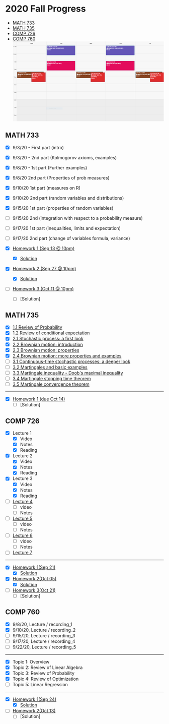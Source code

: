 # 2020 Fall Progress

- [MATH 733](##math-733)
- [MATH 735](##math-735)
- [COMP 726](##comp-726)
- [COMP 760](##comp-760)
![Schedule](Schedule.PNG)

## MATH 733

- [x] 9/3/20 - First part (intro)
- [x] 9/3/20 - 2nd part (Kolmogorov axioms, examples)
- [x] 9/8/20 - 1st part (Further examples)
- [x] 9/8/20 2nd part (Properties of prob measures)
- [x] 9/10/20 1st part (measures on R)
- [x] 9/10/20 2nd part (random variables and distributions)
- [x] 9/15/20 1st part (properties of random variables)
- [ ] 9/15/20 2nd (integration with respect to a probability measure)
- [ ] 9/17/20 1st part (inequalities, limits and expectation)
- [ ] 9/17/20 2nd part (change of variables formula, variance)

- [x] [Homework 1 (Sep 13 @ 10pm)](/MATH733/Homework1/hw_1.pdf)
  - [x] [Solution](/MATH733/Homework1/solution_1.pdf)
- [x] [Homework 2 (Sep 27 @ 10pm)](/MATH733/Homework2/hw_2.pdf)
  - [x] [Solution](/MATH733/Homework2/solution_2.pdf)
- [ ] [Homework 3 (Oct 11 @ 10pm)](/MATH733/Homework3/hw_3.pdf)
  - [ ] [Solution]

## MATH 735

- [x] [1.1 Review of Probability](/MATH735/1-01%20Review%20of%20Probability.pdf)
- [x] [1.2 Review of conditional expectation](/MATH735/1-01%20Review%20of%20conditional%20expectation.pdf)
- [x] [2.1 Stochastic process: a first look](/MATH735/2-01%20Stochastic%20Processes.pdf)
- [x] [2.2 Brownian motion: introduction](/MATH735/2-02%20Brownian%20motion.pdf)
- [x] [2.3 Brownian motion: properties](/MATH735/2-03%20Brownian%20motion%20-%20properties.pdf)
- [x] [2.4 Brownian motion: more properties and examples](/MATH735/2-04%20Brownian%20motion%20-%20more%20examples.pdf)
- [ ] [3.1 Continuous-time stochastic processes: a deeper look](MATH735/3-01%20A%20deeper%20look%20at%20continuous%20time%20stochastic%20processes.pdf)
- [ ] [3.2 Martingales and basic examples](MATH735/3-02%20Martingale%20theory%20and%20basic%20examples.pdf)
- [ ] [3.3 Martingale inequality - Doob's maximal inequality](MATH735/3-03%20Martingale%20inequality%20(Doob%20max%20inequality).pdf)
- [ ] [3.4 Martingale stopping time theorem](MATH735/3-04%20Martingale%20stopping%20time%20theorem.pdf)
- [ ] [3.5 Martingale convergence theorem](MATH735/3-05%20Martingale%20convergence%20theorem.pdf)

- - - -

- [x] [Homework 1 (due Oct 14)](/MATH735/Homework1)
  - [ ] [Solution]

## COMP 726

- [x] Lecture 1
  - [x] Video
  - [x] Notes
  - [x] Reading
- [x] Lecture 2
  - [x] Video
  - [x] Notes
  - [x] Reading
- [x] Lecture 3
  - [x] Video
  - [x] Notes
  - [x] Reading
- [ ] [Lecture 4](/COMP726/Handwritten%20notes/CS%20726%20Lecture%203%20&%204.pdf)
  - [ ] video
  - [ ] Notes
- [ ] [Lecture 5](/COMP726/Handwritten%20notes/CS%20726_%20Lecture%205.pdf)
  - [ ] video
  - [ ] Notes
- [ ] [Lecture 6](/COMP726/Handwritten%20notes/CS%20726_%20Lecture%205%20&%206.pdf)
  - [ ] video
  - [ ] Notes
- [ ] [Lecture 7](/COMP726/Handwritten%20notes/CS%20726%20Lecture%207.pdf)

- - - -

- [x] [Homework 1(Sep 21)](/COMP726/Homework1/CS_726_HW_1_Fall_2020.pdf)
  - [x] [Solution](/COMP726/Homework1/solution_1.pdf)
- [x] [Homework 2(Oct 05)](/COMP726/Homework2/CS_726_HW_2_Fall_2020.pdf)
  - [x] [Solution](/COMP726/Homework2/solution_2.pdf)
- [ ] [Homework 3(Oct 21)](/COMP726/Homework3/CS_726_HW_3_F20.pdf)
  - [ ] [Solution]

## COMP 760

- [x] 9/8/20, Lecture / recording_1
- [x] 9/10/20, Lecture / recording_2
- [ ] 9/15/20, Lecture / recording_3
- [ ] 9/17/20, Lecture / recording_4
- [ ] 9/22/20, Lecture / recording_5

- - - -

- [x] Topic 1: Overview
- [x] Topic 2: Review of Linear Algebra
- [x] Topic 3: Review of Probability
- [x] Topic 4: Review of Optimization
- [ ] Topic 5: Linear Regression

- - - -

- [x] [Homework 1(Sep 24)](/COMP760/Homework1/CS760_hw1_Review.pdf)
  - [x] [Solution](/COMP760/Homework1/solution_1.pdf)
- [ ] [Homework 2(Oct 13)](/COMP760/Homework2/CS760_hw2_LinReg.pdf)
  - [ ] [Solution]
